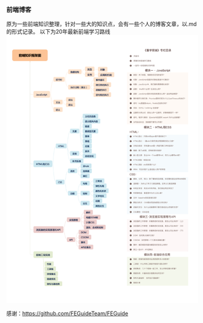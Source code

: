 ### 前端博客
原为一些前端知识整理，针对一些大的知识点，会有一些个人的博客文章，以.md的形式记录。
以下为20年最新前端学习路线
![front-developer](./README.jpg)

感谢：https://github.com/FEGuideTeam/FEGuide <br />

